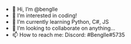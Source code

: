 - 👋 Hi, I’m @benglle
- 👀 I’m interested in coding!
- 🌱 I’m currently learning Python, C#, JS
- 💞️ I’m looking to collaborate on anything...
- 📫 How to reach me: Discord: #Benglle#5735

<!---
benglle/benglle is a ✨ special ✨ repository because its `README.md` (this file) appears on your GitHub profile.
You can click the Preview link to take a look at your changes.
--->
